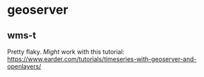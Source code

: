 # geoserver

## wms-t

Pretty flaky. *Might* work with this tutorial: 
https://www.earder.com/tutorials/timeseries-with-geoserver-and-openlayers/